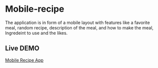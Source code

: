 # Mobile-recipe
The application is in form of a mobile layout with features like a favorite meal, random recipe, description of the meal, and how to make the meal, Ingredeint to use and the likes.
## Live DEMO
[Mobile Recipe App](http://mobile-recipe.herokuapp.com/)
